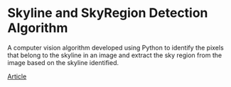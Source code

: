 # Skyline and SkyRegion Detection Algorithm

A computer vision algorithm developed using Python to identify the pixels that belong to the skyline in an image and extract the sky region from the image based on the skyline identified.

[Article](https://imailsunwayedu-my.sharepoint.com/:b:/g/personal/19114479_imail_sunway_edu_my/EfMMFNRg-V9LsCuAXMTIlz8BkUuGi2wayVhDTXFY7jPT6A)
